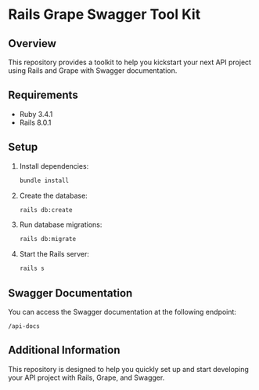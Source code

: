 # Rails Grape Swagger Tool Kit

## Overview

This repository provides a toolkit to help you kickstart your next API project using Rails and Grape with Swagger documentation.

## Requirements

- Ruby 3.4.1
- Rails 8.0.1

## Setup

1. Install dependencies:
    ```sh
    bundle install
    ```

2. Create the database:
    ```sh
    rails db:create
    ```

3. Run database migrations:
    ```sh
    rails db:migrate
    ```

4. Start the Rails server:
    ```sh
    rails s
    ```

## Swagger Documentation

You can access the Swagger documentation at the following endpoint:
```
/api-docs
```

## Additional Information

This repository is designed to help you quickly set up and start developing your API project with Rails, Grape, and Swagger.
